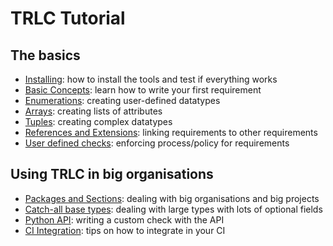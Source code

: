 # TRLC Tutorial

## The basics

* [Installing](TUTORIAL-INSTALL.md): how to install the tools and test
  if everything works
* [Basic Concepts](TUTORIAL-BASIC.md): learn how to write your first
  requirement
* [Enumerations](TUTORIAL-ENUM.md): creating user-defined datatypes
* [Arrays](TUTORIAL-ARRAYS.md): creating lists of attributes
* [Tuples](TUTORIAL-TUPLES.md): creating complex datatypes
* [References and Extensions](TUTORIAL-ADVANCED.md): linking
  requirements to other requirements
* [User defined checks](TUTORIAL-CHECKS.md): enforcing process/policy
  for requirements

## Using TRLC in big organisations

* [Packages and Sections](TUTORIAL-PACKAGE.md): dealing with big
  organisations and big projects
* [Catch-all base types](TUTORIAL-OPTIONAL-BASE.md): dealing with
  large types with lots of optional fields
* [Python API](TUTORIAL-API.md): writing a custom check with the API
* [CI Integration](TUTORIAL-CI.md): tips on how to integrate in your CI
